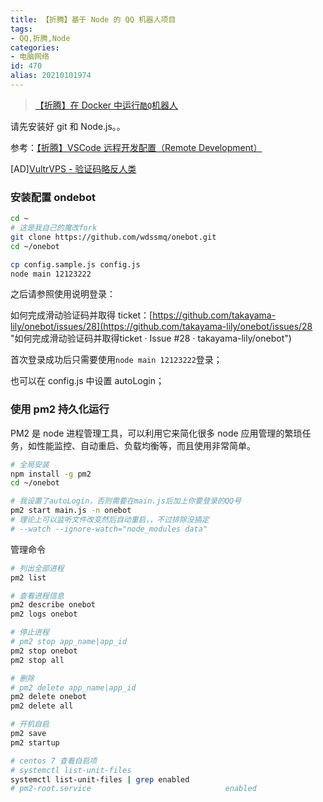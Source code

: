 ```yaml
---
title: 【折腾】基于 Node 的 QQ 机器人项目
tags:
- QQ,折腾,Node
categories:
- 电脑网络
id: 470
alias: 20210101974
---
```


> [【折腾】在 Docker 中运行`酷Q`机器人](https://www.wdssmq.com/post/20181129356.html "【折腾】在Docker中运行酷Q机器人")

请先安装好 git 和 Node.js。。

参考：[【折腾】VSCode 远程开发配置（Remote Development）](https://www.wdssmq.com/post/20201120519.html "【折腾】VSCode远程开发配置（Remote Development）")

[AD]<a class="mz-ShortUrl" data-alias="VultrVPS" href="https://www.wdssmq.com/go/VultrVPS" target="_blank" rel="noopener noreferrer" title="验证码略反人类">VultrVPS - 验证码略反人类</a>

<!--more-->

### 安装配置 ondebot

```bash
cd ~
# 这是我自己的魔改fork
git clone https://github.com/wdssmq/onebot.git
cd ~/onebot

cp config.sample.js config.js
node main 12123222
```

之后请参照使用说明登录：

如何完成滑动验证码并取得 ticket：[https://github.com/takayama-lily/onebot/issues/28](https://github.com/takayama-lily/onebot/issues/28 "如何完成滑动验证码并取得ticket · Issue #28 · takayama-lily/onebot")

首次登录成功后只需要使用`node main 12123222`登录；

也可以在 config.js 中设置 autoLogin；

### 使用 pm2 持久化运行

PM2 是 node 进程管理工具，可以利用它来简化很多 node 应用管理的繁琐任务，如性能监控、自动重启、负载均衡等，而且使用非常简单。

```bash
# 全局安装
npm install -g pm2
cd ~/onebot

# 我设置了autoLogin，否则需要在main.js后加上你要登录的QQ号
pm2 start main.js -n onebot
# 理论上可以监听文件改变然后自动重启，，不过排除没搞定
# --watch --ignore-watch="node_modules data"
```

管理命令

```bash
# 列出全部进程
pm2 list

# 查看进程信息
pm2 describe onebot
pm2 logs onebot

# 停止进程
# pm2 stop app_name|app_id
pm2 stop onebot
pm2 stop all

# 删除
# pm2 delete app_name|app_id
pm2 delete onebot
pm2 delete all

# 开机自启
pm2 save
pm2 startup

# centos 7 查看自启项
# systemctl list-unit-files
systemctl list-unit-files | grep enabled
# pm2-root.service                              enabled
```

<!--470-->
